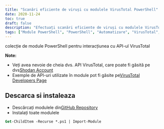 ```yaml
---
title: "Scanări eficiente de viruși cu modulele VirusTotal PowerShell"
date: 2020-11-24
toc: true
draft: false
description: "Efectuați scanări eficiente de viruși cu modulele VirusTotal PowerShell prin automatizarea interacțiunii cu API-ul VirusTotal și eficientizarea fluxului de lucru de securitate."
tags: ["Module PowerShell", "PowerShell", "Automatizare", "VirusTotal", "Scanări de viruși", "Scanări de domeniu", "Cheia API", "API-ul VirusTotal", "Pagina pentru dezvoltatori VirusTotal", "Administrare sistem", "Flux de lucru de securitate", "Scanări eficiente de viruși", "Descarca si instaleaza", "Depozitul GitHub", "Exemple de utilizare API"]
---
```

 colecție de module PowerShell pentru interacțiunea cu API-ul VirusTotal

**Note:**
- Veți avea nevoie de cheia dvs. API VirusTotal, care poate fi găsită pe dvs[Shodan Account](https://www.virustotal.com/gui/)
- Exemple de API-uri utilizate în module pot fi găsite pe[VirusTotal Developers Page](https://developers.virustotal.com/reference#getting-started)

## Descarca si instaleaza
- Descărcați modulele din[GitHub Repository](https://github.com/simeononsecurity/VirusTotal-PS)
- Instalați toate modulele
```ps
Get-ChildItem -Recurse *.ps1 | Import-Module
```